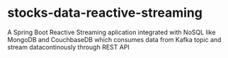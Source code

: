 # stocks-data-reactive-streaming
A Spring Boot Reactive Streaming aplication integrated with NoSQL like MongoDB and CouchbaseDB which consumes data from Kafka topic and stream datacontinously through REST API
